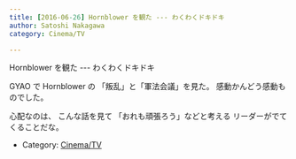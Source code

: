 ```yaml
---
title: [2016-06-26] Hornblower を観た --- わくわくドキドキ
author: Satoshi Nakagawa
category: Cinema/TV

---
```


Hornblower を観た --- わくわくドキドキ

 GYAO で Hornblower の
「叛乱」と「軍法会議」を見た。
感動かんどう感動ものでした。

 心配なのは、
こんな話を見て
「おれも頑張ろう」などと考える
リーダーがでてくることだな。

- Category: [Cinema/TV](https://merapano.github.io/categories.html#Cinema/TV)

